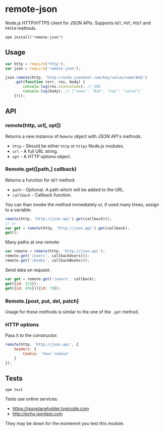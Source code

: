 # remote-json

Node.js HTTP/HTTPS client for JSON APIs. Supports `GET`, `PUT`, `POST` and `PATCH` methods.

    npm install('remote-json')

## Usage

```javascript
var http = require('http');
var json = require('remote-json');

json.remote(http, 'http://echo.jsontest.com/key/value/name/Bob')
    .get(function (err, res, body) {
        console.log(res.statusCode); // 200
        console.log(body); // {"name": "Bob", "key": "value"}
    })();
```

## API

### remote(http, url[, opt])
Returns a new instance of `Remote` object with JSON API's methods.

- `http` - Should be either `http` or `https` Node.js modules.
- `url` - A full URL string.
- `opt` - A HTTP options object.

### Remote.get([path,] callback)
Returns a function for `GET` method.

- `path` - Optional. A path which will be added to the URL.
- `callback` - Callback function.

You can than invoke the method immediately or, if used many times, assign to a variable:
```javascript
remote(http, 'http://json.api').get(callback)();
// or
var get = remote(http, 'http://json.api').get(callback);
get();
```
Many paths at one remote:
```javascript
var remote = remote(http, 'http://json.api');
remote.get('/users', callbackUsers)();
remote.get('/books', callbackBooks)();
```
Send data on request:
```javascript
var get = remote.get('/users', callback);
get({id: 123});
get({id: 456})({id: 78});
```

### Remote.[post, put, del, patch]
Usage for these methods is similar to the one of the `.get` method.

### HTTP options

Pass it to the constructor:
```javascript
remote(http, 'http://json.api', {
    headers: {
        Cookie: 'Your cookie'
    }
});
```

## Tests

    npm test

Tests use online services: 

- https://jsonplaceholder.typicode.com
- http://echo.jsontest.com

They may be down for the momemnt you test this module.
